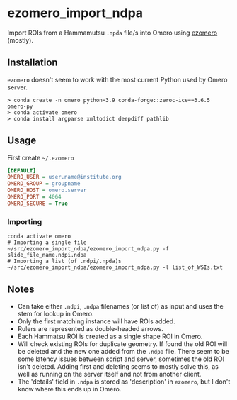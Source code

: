 # ezomero_import_ndpa
Import ROIs from a Hammamutsu `.npda` file/s into Omero using [ezomero](https://github.com/TheJacksonLaboratory/ezomero?tab=readme-ov-file) (mostly).

## Installation 
`ezomero` doesn't seem to work with the most current Python used by Omero server.
```
> conda create -n omero python=3.9 conda-forge::zeroc-ice==3.6.5 omero-py
> conda activate omero
> conda install argparse xmltodict deepdiff pathlib
```
## Usage
First create `~/.ezomero`
```INI
[DEFAULT]
OMERO_USER = user.name@institute.org
OMERO_GROUP = groupname
OMERO_HOST = omero.server
OMERO_PORT = 4064
OMERO_SECURE = True
```

### Importing
```Shell
conda activate omero
# Importing a single file
~/src/ezomero_import_ndpa/ezomero_import_ndpa.py -f slide_file_name.ndpi.ndpa
# Importing a list (of .ndpi/.npda)s
~/src/ezomero_import_ndpa/ezomero_import_ndpa.py -l list_of_WSIs.txt
```


## Notes
- Can take either `.ndpi`, `.ndpa` filenames (or list of) as input and uses the stem for lookup in Omero.
- Only the first matching instance will have ROIs added.
- Rulers are represented as double-headed arrows.
- Each Hammatsu ROI is created as a single shape ROI in Omero.
- Will check existing ROIs for duplicate geometry. If found the old ROI will be deleted and the new one added from the `.ndpa` file. There seem to be some latency issues between script and server, sometimes the old ROI isn't deleted. Adding first and deleting seems to mostly solve this, as well as running on the server itself and not from another client.
- The 'details' field in `.ndpa` is stored as 'description' in `ezomero`, but I don't know where this ends up in Omero.
  

